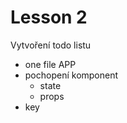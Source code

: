 # Lesson 2
    
Vytvoření todo listu
* one file APP
* pochopení komponent
    * state
    * props
* key
